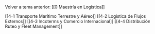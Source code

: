 Volver a tema anterior: [[0 Maestría en Logística]]

[[4-1 Transporte Marítimo Terrestre y Aéreo]]
[[4-2 Logística de Flujos Externos]]
[[4-3 Incoterms y Comercio Internacional]]
[[4-4 Distribución Ruteo y Fleet Management]]

